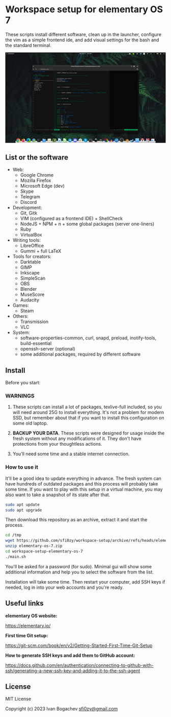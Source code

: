 # Workspace setup for elementary OS 7

These scripts install different software, clean up in the launcher, configure the vim as a simple frontend ide, and add visual settings for the bash and the standard terminal.

![](./screenshot.jpg)


## List or the software

- Web:
    - Google Chrome
    - Mozilla Firefox
    - Microsoft Edge (dev)
    - Skype
    - Telegram
    - Discord
- Development:
    - Git, Gitk
    - VIM (configured as a frontend IDE) + ShellCheck
    - NodeJS + NPM + n + some global packages (server one-liners)
    - Ruby
    - VirtualBox
- Writing tools:
    - LibreOffice
    - Gummi + full LaTeX
- Tools for creators:
    - Darktable
    - GIMP
    - Inkscape
    - SimpleScan
    - OBS
    - Blender
    - MuseScore
    - Audacity
- Games:
    - Steam
- Others:
    - Transmission
    - VLC
- System:
    - software-properties-common, curl, snapd, preload, inotify-tools, build-essential
    - openssh-server (optional)
    - some additional packages, required by different software


## Install

Before you start:

### WARNINGS

1. These scripts can install a lot of packages, texlive-full included, so you will need around 25G to install everything. It's not a problem for modern SSD, but remember about that if you want to install this configuration on some old laptop.

2. **BACKUP YOUR DATA**. These scripts were designed for usage inside the fresh system without any modifications of it. They don't have protections from your thoughtless actions.

3. You'll need some time and a stable internet connection.

### How to use it

It'll be a good idea to update everything in advance. The fresh system can have hundreds of outdated packages and this process will probably take some time. If you want to play with this setup in a virtual machine, you may also want to take a snapshot of its state after that.

```sh
sudo apt update
sudo apt upgrade
```

Then download this repository as an archive, extract it and start the process.

```sh
cd /tmp
wget https://github.com/sfi0zy/workspace-setup/archive/refs/heads/elementary-os-7.zip
unzip elementary-os-7.zip
cd workspace-setup-elementary-os-7
./main.sh
```

You'll be asked for a password (for sudo). Minimal gui will show some additional information and help you to select the software from the list.

Installation will take some time. Then restart your computer, add SSH keys if needed, log in into your web accounts and you're ready.


## Useful links

**elementary OS website:**

https://elementary.io/

**First time Git setup:**

https://git-scm.com/book/en/v2/Getting-Started-First-Time-Git-Setup

**How to generate SSH keys and add them to GitHub account:**

https://docs.github.com/en/authentication/connecting-to-github-with-ssh/generating-a-new-ssh-key-and-adding-it-to-the-ssh-agent


## License

MIT License

Copyright (c) 2023 Ivan Bogachev sfi0zy@gmail.com
